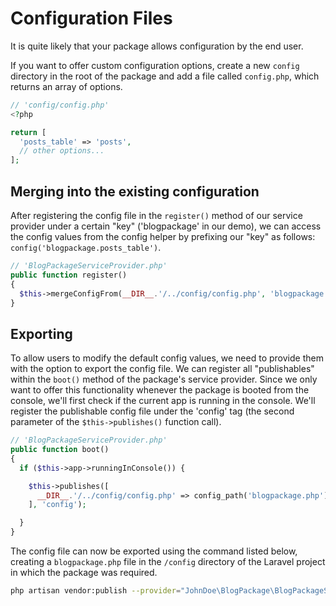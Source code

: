 # Configuration Files

It is quite likely that your package allows configuration by the end user.

If you want to offer custom configuration options, create a new `config` directory in the root of the package and add a file called `config.php`, which returns an array of options.

```php
// 'config/config.php'
<?php

return [
  'posts_table' => 'posts',
  // other options...
];
```

## Merging into the existing configuration

After registering the config file in the `register()` method of our service provider under a certain "key" ('blogpackage' in our demo), we can access the config values from the config helper by prefixing our "key" as follows: `config('blogpackage.posts_table')`.

```php
// 'BlogPackageServiceProvider.php'
public function register()
{﻿
  $this->mergeConfigFrom(__DIR__.'/../config/config.php', 'blogpackage');
}
```

## Exporting

To allow users to modify the default config values, we need to provide them with the option to export the config file. We can register all "publishables" within the `boot()` method of the package's service provider. Since we only want to offer this functionality whenever the package is booted from the console, we'll first check if the current app is running in the console. We'll register the publishable config file under the 'config' tag (the second parameter of the `$this->publishes()` function call).

```php
// 'BlogPackageServiceProvider.php'﻿
public function boot()
{﻿
  if ($this->app->runningInConsole()) {

    $this->publishes([
      __DIR__.'/../config/config.php' => config_path('blogpackage.php'),
    ], 'config');

  }
}
```

The config file can now be exported using the command listed below, creating a `blogpackage.php` file in the `/config` directory of the Laravel project in which the package was required.

```bash
php artisan vendor:publish --provider="JohnDoe\BlogPackage\BlogPackageServiceProvider" --tag="config"
```
